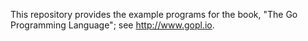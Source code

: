 This repository provides the example programs for the book, "The Go Programming Language"; see http://www.gopl.io.